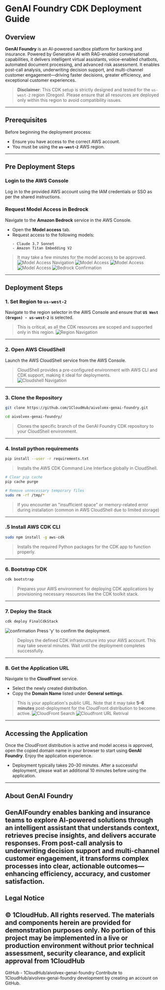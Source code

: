 # GenAI Foundry CDK Deployment Guide
## Overview
**GenAI Foundry** is an AI-powered sandbox platform for banking and insurance. Powered by Generative AI with RAG-enabled conversational capabilities, it delivers intelligent virtual assistants, voice-enabled chatbots, automated document processing, and advanced risk assessment. It enables post-call analysis, underwriting decision support, and multi-channel customer engagement—driving faster decisions, greater efficiency, and exceptional customer experiences.
> **Disclaimer**: This CDK setup is strictly designed and tested for the `us-west-2` region (Oregon). Please ensure that all resources are deployed only within this region to avoid compatibility issues.
---
## Prerequisites
Before beginning the deployment process:
* Ensure you have access to the correct AWS account.
* You must be using the **`us-west-2`** AWS region.
---
## Pre Deployment Steps
### Login to the AWS Console
Log in to the provided AWS account using the IAM credentials or SSO as per the shared instructions.
### Request Model Access in Bedrock
Navigate to the **Amazon Bedrock** service in the AWS Console.
* Open the **Model access** tab.
* Request access to the following models:
  ```
  - Claude 3.7 Sonnet
  - Amazon Titan Embedding V2
  ```
> It may take a few minutes for the model access to be approved.
![Model Access Navigation](./assets/model_access_1.jpg)
![Model Access](./assets/enable-model.png)
![Model Access](./assets/request-for-access.png)
![Model Access](./assets/request_2.png)
![Bedrock Confirmation](./assets/bedrock-confirmation-page.png)
---
## Deployment Steps
### 1. Set Region to `us-west-2`
Navigate to the region selector in the AWS Console and ensure that **`US West (Oregon) - us-west-2`** is selected.
> This is critical, as all the CDK resources are scoped and supported only in this region.
![Region Navigation](./assets/region.jpg)
---
### 2. Open AWS CloudShell
Launch the AWS CloudShell service from the AWS Console.
> CloudShell provides a pre-configured environment with AWS CLI and CDK support, making it ideal for deployments.
![Cloudshell Navigation](./assets/cloudshell.jpg)
---
### 3. Clone the Repository
```bash
git clone https://github.com/1CloudHub/aivolvex-genai-foundry.git
```
```bash
cd aivolvex-genai-foundry/
```
> Clones the specific branch of the GenAI Foundry CDK repository to your CloudShell environment.
---
### 4. Install python requirements
```bash
pip install --user -r requirements.txt
```
> Installs the AWS CDK Command Line Interface globally in CloudShell.
```bash
# Clear pip cache
pip cache purge
```
```bash
# Remove unnecessary temporary files
sudo rm -rf /tmp/*
```
> If you encounter an "insufficient space" or memory-related error during installation (common in AWS CloudShell due to limited storage)
---
### .5 Install AWS CDK CLI
```bash
sudo npm install -g aws-cdk
```
> Installs the required Python packages for the CDK app to function properly.
---
### 6. Bootstrap CDK
```bash
cdk bootstrap
```
> Prepares your AWS environment for deploying CDK applications by provisioning necessary resources like the CDK toolkit stack.
---
### 7. Deploy the Stack
```bash
cdk deploy FinalCdkStack
```
![confirmation](./assets/confirmation_img.png)
Press 'y' to confirm the deployment.
> Deploys the defined CDK infrastructure into your AWS account. This may take several minutes. Wait until the deployment completes successfully.

---

### 8. Get the Application URL
Navigate to the **CloudFront** service.
* Select the newly created distribution.
* Copy the **Domain Name** listed under **General settings**.
> This is your application's public URL. Note that it may take **5–6 minutes** post-deployment for the CloudFront distribution to become active.
![CloudFront Search](./assets/search_cloudfront.png)
![Cloudfront URL Retrival](./assets/domain_name.png)
---
## Accessing the Application
Once the CloudFront distribution is active and model access is approved, open the copied domain name in your browser to start using **GenAI Foundry**.
Enjoy the application experience.
* Deployment typically takes 20–30 minutes. After a successful deployment, please wait an additional 10 minutes before using the application.
---
## About GenAI Foundry
GenAIFoundry enables banking and insurance teams to explore AI-powered solutions through an intelligent assistant that understands context, retrieves precise insights, and delivers accurate responses. From post-call analysis to underwriting decision support and multi-channel customer engagement, it transforms complex processes into clear, actionable outcomes—enhancing efficiency, accuracy, and customer satisfaction.
---
## Legal Notice
© 1CloudHub. All rights reserved.
The materials and components herein are provided for demonstration purposes only. No portion of this project may be implemented in a live or production environment without prior technical assessment, security clearance, and explicit approval from 1CloudHub
---
GitHub - 1CloudHub/aivolvex-genai-foundry
Contribute to 1CloudHub/aivolvex-genai-foundry development by creating an account on GitHub.
 